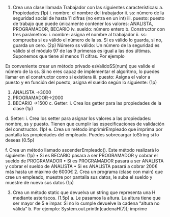 1.	Crea una clase llamada Trabajador con las siguientes características:
a.	Propiedades:(1p)
i.	nombre: el nombre del trabajador
ii.	ss: número de la seguridad social de hasta 11 cifras (no entra en un int)
iii.	puesto: puesto de trabajo que puede únicamente contener los valores: ANALISTA, PROGRAMADOR, BECARIO
iv.	sueldo: número entero
b.	Constructor con tres parámetros:
i.	nombre: asigna el nombre al trabajador
ii.	ss: comprueba si es válido el número de la ss. Si es válido lo guarda, si no, guarda un cero. (2p)
Número ss válido: Un número de la seguridad es válido si el módulo 97 de las 9 primeras es igual a las dos últimas. Suponemos que tiene al menos 11 cifras. Por ejemplo
 
Es conveniente crear un método privado esValidoSS(num) que valide el número de la ss. Si no eres capaz de implementar el algoritmo, lo puedes llamar en el constructor como si existiera 
iii.	puesto: Asigna el valor a puesto y en función del puesto, asigna el sueldo según lo siguiente: (1p)
1.	ANALISTA ->3000
2.	PROGRAMADOR->2000
3.	BECARIO ->1500
c.	Getter:
i.	Crea los getter para las propiedades de la clase (1p)
 

d.	Setter:
i.	Crea los setter para asignar los valores a las propiedades: nombre, ss y puesto. Tienen que cumplir las especificaciones de validación del constructor. (1p)
e.	Crea un método imprimirEmpleado que imprima por pantalla las propiedades del empleado. Puedes sobrecargar toString si lo deseas (0.5p)

f.	Crea un método llamado ascenderEmpleado(). Este método realizará lo siguiente: (1p)
•	Si es BECARIO pasara a ser PROGRAMADOR y cobrar el sueldo de PROGRAMADOR
•	Si es PROGRAMADOR pasará a ser ANALISTA y cobrar el sueldo de ANALISTA
•	Si es ANALISTA pasará a cobrar 200€ más hasta un máximo de 6000€
2.	Crea un programa (clase con main) que cree un empleado, muestre por pantalla sus datos, le suba el sueldo y muestre de nuevo sus datos (1p)

3.	Crea un método static que devuelva un string que representa una H mediante asteriscos. (1.5p)
a.	Le pasamos la altura. La altura  tiene que ser mayor de 5 e impar. Si no lo cumple devuelve la cadena “altura no válida”
b.	Por ejemplo: System.out.println(cadenaH(7)); imprime
 

